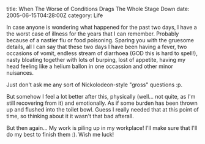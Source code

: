 title: When The Worse of Conditions Drags The Whole Stage Down
date: 2005-06-15T04:28:00Z
category: Life

In case anyone is wondering what happened for the past two days, I have a the worst case of illness for the years that I can remember. Probably because of a nastier flu or food poisoning. Sparing you with the gruesome details, all I can say that these two days I have been having a fever, two occasions of vomit, endless stream of diarrhoea (GOD this is hard to spell!), nasty bloating together with lots of burping, lost of appetite, having my head feeling like a helium ballon in one occassion and other minor nuisances.

Just don't ask me any sort of Nickolodeon-style "gross" questions :p.

But somehow I feel a lot better after this, physically (well… not quite, as I'm still recovering from it) and emotionally. As if some burden has been thrown up and flushed into the toilet bowl. Guess I really needed that at this point of time, so thinking about it it wasn't that bad afterall.

But then again… My work is piling up in my workplace! I'll make sure that I'll do my best to finish them :). Wish me luck!
